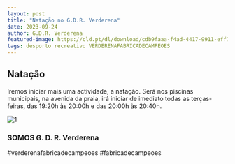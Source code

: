 ```yaml
---
layout: post
title: "Natação no G.D.R. Verderena"
date: 2023-09-24
author: G.D.R. Verderena
featured-image: https://cld.pt/dl/download/cdb9faaa-f4ad-4417-9911-eff7dc197b02/piscina_1.jpg
tags: desporto recreativo VERDERENAFABRICADECAMPEOES
---
```



<H2>Natação</H2>

Iremos iniciar mais uma actividade, a natação. Será nos piscinas municipais, na avenida da praia, irá iniciar de imediato todas as terças-feiras, das 19:20h às 20:00h e das 20:00h às 20:40h.

![1](https://cld.pt/dl/download/cdb9faaa-f4ad-4417-9911-eff7dc197b02/piscina_1.jpg)

<H3>SOMOS G. D. R. Verderena</H3>

#verderenafabricadecampeoes #fabricadecampeoes 
